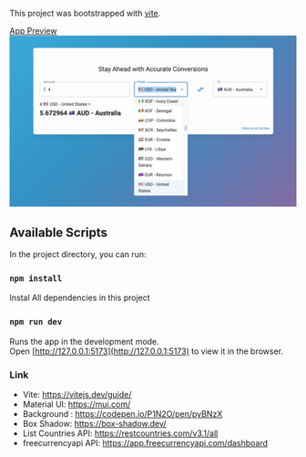 This project was bootstrapped with [vite](https://vitejs.dev/guide/#scaffolding-your-first-vite-project).

<ins>App Preview</ins>
![Project Preview](src/images/app.png)

## Available Scripts

In the project directory, you can run:

### `npm install`

Instal All dependencies in this project

### `npm run dev`

Runs the app in the development mode.<br />
Open [http://127.0.0.1:5173](http://127.0.0.1:5173) to view it in the browser.

### Link

- Vite: https://vitejs.dev/guide/
- Material UI: https://mui.com/
- Background : https://codepen.io/P1N2O/pen/pyBNzX
- Box Shadow: https://box-shadow.dev/
- List Countries API: https://restcountries.com/v3.1/all
- freecurrencyapi API: https://app.freecurrencyapi.com/dashboard
